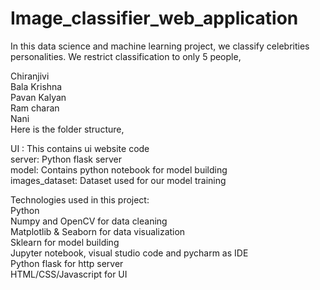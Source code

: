 # Image_classifier_web_application
In this data science and machine learning project, we classify celebrities personalities. We restrict classification to only 5 people,</br>

Chiranjivi</br>
Bala Krishna</br>
Pavan Kalyan</br>
Ram charan</br>
Nani</br>
Here is the folder structure,</br>

UI : This contains ui website code</br>
server: Python flask server</br>
model: Contains python notebook for model building</br>
images_dataset: Dataset used for our model training</br>

Technologies used in this project:</br>
Python</br>
Numpy and OpenCV for data cleaning</br>
Matplotlib & Seaborn for data visualization</br>
Sklearn for model building</br>
Jupyter notebook, visual studio code and pycharm as IDE</br>
Python flask for http server</br>
HTML/CSS/Javascript for UI</br>
